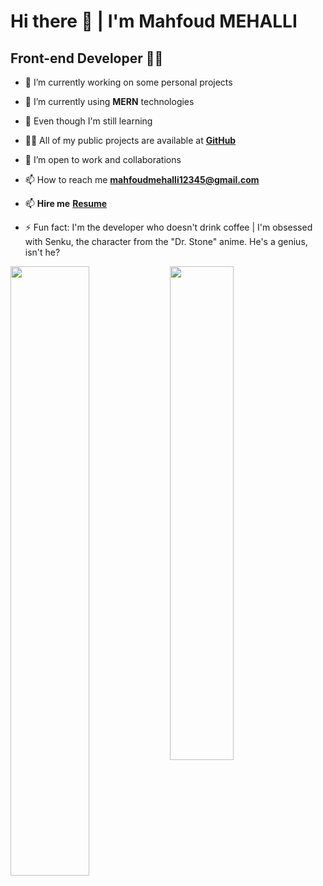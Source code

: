# Hi there 👋 | I'm Mahfoud MEHALLI

## Front-end Developer 👨‍💻

- 🔭 I’m currently working on some personal projects

- 🌱 I’m currently using **MERN** technologies

- 🌱 Even though I'm still learning

- 👨‍💻 All of my public projects are available at **[GitHub](https://github.com/mahfoud=mehalli?tab=repositories)**

- 👯 I’m open to work and collaborations

- 📫 How to reach me **<mahfoudmehalli12345@gmail.com>**

- 📫 **Hire me** **[Resume]([https://www.canva.com/design/DAF2QoeeK2Y/0Js-cTBao5fapUlqlQ6fYw/view?utm_content=DAF2QoeeK2Y&utm_campaign=designshare&utm_medium=link&utm_source=editor](https://www.canva.com/design/DAF-CecaJAE/O03-890uN_9V_9q54WHMDg/view?utm_content=DAF-CecaJAE&utm_campaign=designshare&utm_medium=link&utm_source=editor))**

- ⚡ Fun fact: I'm the developer who doesn't drink coffee | I'm obsessed with Senku, the character from the "Dr. Stone" anime. He's a genius, isn't he?



<img align="left" width="50%" src="https://github-readme-stats.vercel.app/api?username=mahfoud-mehalli&show_icons=true&theme=highcontrast" />
<img align="left" width="45%" src="https://github-readme-stats.vercel.app/api/top-langs/?username=mahfoud-mehalli&theme=great-gatsby&layout=compact" />

<!--
![Anurag's GitHub stats](https://github-readme-stats.vercel.app/api?username=anuraghazra&show_icons=true&theme=radical)
![Top Langs](https://github-readme-stats.vercel.app/api/top-langs/?username=anuraghazra&layout=compact)
-->
